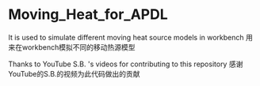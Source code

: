 # Moving_Heat_for_APDL

It is used to simulate different moving heat source models in workbench
用来在workbench模拟不同的移动热源模型

Thanks to YouTube S.B. 's videos for contributing to this repository
感谢YouTube的S.B.的视频为此代码做出的贡献
